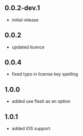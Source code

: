 ## 0.0.2-dev.1

* initial release

## 0.0.2

* updated licence

## 0.0.4

* fixed typo in license key spelling

## 1.0.0

* added use flash as an option

## 1.0.1

* added iOS support.
